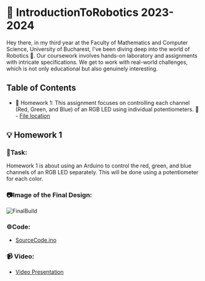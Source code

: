 # 🤖 IntroductionToRobotics 2023-2024

Hey there, in my third year at the Faculty of Mathematics and Computer Science, University of Bucharest, I've been diving deep into the world of Robotics 🚀. Our coursework involves hands-on laboratory and assignments with intricate specifications. We get to work with real-world challenges, which is not only educational but also genuinely interesting.

## Table of Contents
- 📝 Homework 1: This assignment focuses on controlling each channel (Red, Green, and Blue) of an RGB LED using individual potentiometers.
   📂 - [File location](https://github.com/teodor-daniel1234/IntroductionToRobotics/blob/main/Homework/HomeworkOne)

## 💡 Homework 1
### 🎯Task:
Homework 1 is about using an Arduino to control the red, green, and blue channels of an RGB LED separately. This will be done using a potentiometer for each color.

### 📷Image of the Final Design:
![FinalBuild](https://github.com/teodor-daniel1234/IntroductionToRobotics/assets/115356255/1f94e546-3e48-4903-871d-683c1cfb83f1)

### ⚙️Code:
- [SourceCode.ino](https://github.com/teodor-daniel1234/IntroductionToRobotics/blob/main/Homework/HomeworkOne/HomeworkOne.ino)

### 📹 Video:
- [Video Presentation](https://youtu.be/1z6IuqXTeDo)
